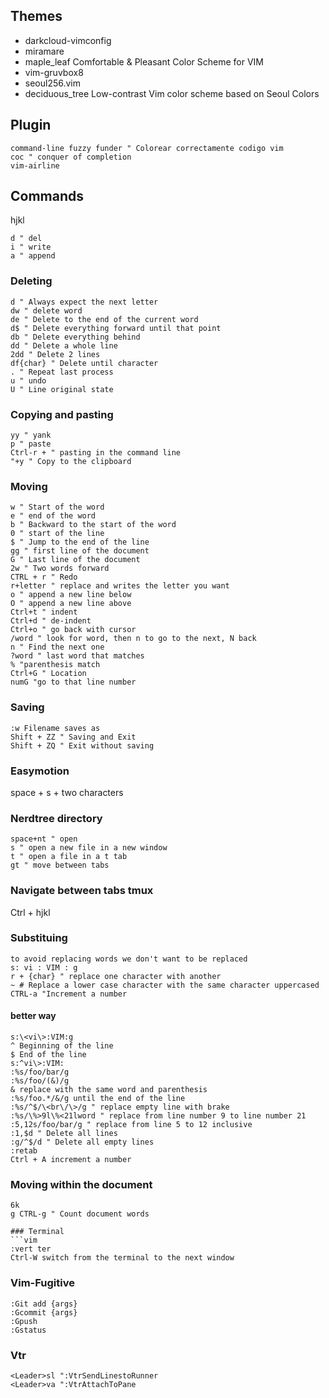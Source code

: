 ## Themes
- darkcloud-vimconfig
- miramare
- maple_leaf Comfortable & Pleasant Color Scheme for VIM
- vim-gruvbox8
- seoul256.vim
- deciduous_tree Low-contrast Vim color scheme based on Seoul Colors

## Plugin
```vim
command-line fuzzy funder " Colorear correctamente codigo vim
coc " conquer of completion
vim-airline
```
## Commands
hjkl
```vim
d " del
i " write
a " append
```
### Deleting
```vim
d " Always expect the next letter
dw " delete word
de " Delete to the end of the current word
d$ " Delete everything forward until that point
db " Delete everything behind
dd " Delete a whole line
2dd " Delete 2 lines
df{char} " Delete until character
. " Repeat last process
u " undo
U " Line original state
```
### Copying and pasting
```vim
yy " yank
p " paste
Ctrl-r + " pasting in the command line
"+y " Copy to the clipboard
```
### Moving
```vim
w " Start of the word
e " end of the word
b " Backward to the start of the word
0 " start of the line
$ " Jump to the end of the line
gg " first line of the document
G " Last line of the document
2w " Two words forward
CTRL + r " Redo
r+letter " replace and writes the letter you want
o " append a new line below
O " append a new line above
Ctrl+t " indent
Ctrl+d " de-indent
Ctrl+o " go back with cursor
/word " look for word, then n to go to the next, N back
n " Find the next one
?word " last word that matches
% "parenthesis match
Ctrl+G " Location
numG "go to that line number
```
### Saving
```vim
:w Filename saves as
Shift + ZZ " Saving and Exit
Shift + ZQ " Exit without saving
```
### Easymotion
space + s + two characters 

### Nerdtree directory
```vim
space+nt " open
s " open a new file in a new window 
t " open a file in a t tab
gt " move between tabs
```
### Navigate between tabs tmux
Ctrl + hjkl

### Substituing
```vim
to avoid replacing words we don't want to be replaced
s: vi : VIM : g 
r + {char} " replace one character with another
~ # Replace a lower case character with the same character uppercased 
CTRL-a "Increment a number
```

#### better way
```vim
s:\<vi\>:VIM:g
^ Beginning of the line
$ End of the line
s:^vi\>:VIM:
:%s/foo/bar/g
:%s/foo/(&)/g
& replace with the same word and parenthesis
:%s/foo.*/&/g until the end of the line
:%s/^$/\<br\/\>/g " replace empty line with brake
:%s/\%>9l\%<21lword " replace from line number 9 to line number 21
:5,12s/foo/bar/g " replace from line 5 to 12 inclusive
:1,$d " Delete all lines
:g/^$/d " Delete all empty lines
:retab
Ctrl + A increment a number
```
### Moving within the document 
```vim
6k
g CTRL-g " Count document words

### Terminal
```vim 
:vert ter
Ctrl-W switch from the terminal to the next window
```

### Vim-Fugitive
```vim
:Git add {args}
:Gcommit {args}
:Gpush
:Gstatus
```

### Vtr
```vim
<Leader>sl ":VtrSendLinestoRunner
<Leader>va ":VtrAttachToPane
